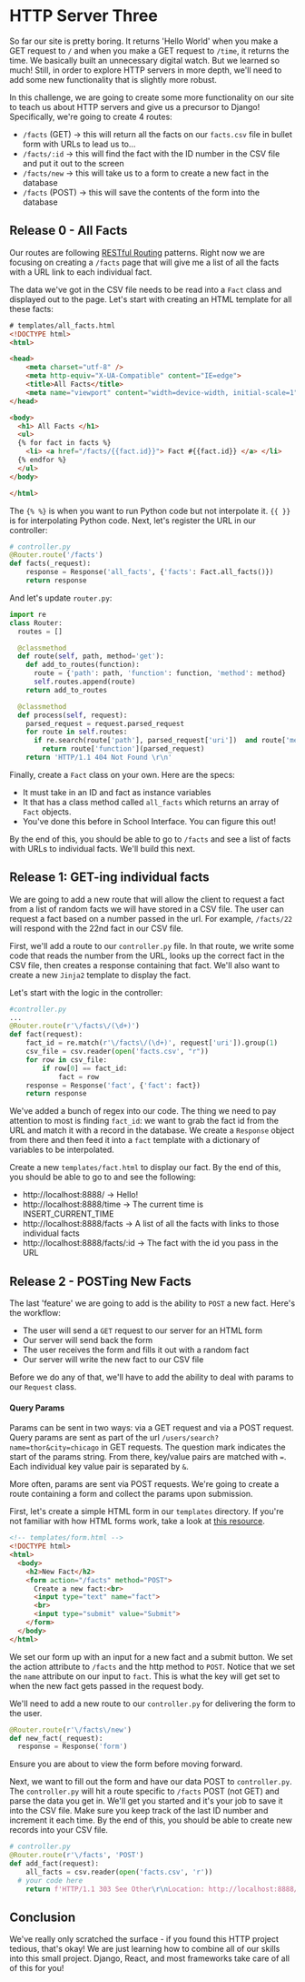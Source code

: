 # HTTP Server Three
So far our site is pretty boring. It returns 'Hello World' when you make a GET request to `/` and when you make a GET request to `/time`, it returns the time. We basically built an unnecessary digital watch. But we learned so much! Still, in order to explore HTTP servers in more depth, we'll need to add some new functionality that is slightly more robust. 

In this challenge, we are going to create some more functionality on our site to teach us about HTTP servers and give us a precursor to Django! Specifically, we're going to create 4 routes:
- `/facts` (GET) -> this will return all the facts on our `facts.csv` file in bullet form with URLs to lead us to...
- `/facts/:id` -> this will find the fact with the ID number in the CSV file and put it out to the screen
- `/facts/new` -> this will take us to a form to create a new fact in the database
- `/facts` (POST) -> this will save the contents of the form into the database

## Release 0 - All Facts
Our routes are following [RESTful Routing](https://medium.com/@atingenkay/restful-routes-what-are-they-8fe221521bb) patterns. Right now we are focusing on creating a `/facts` page that will give me a list of all the facts with a URL link to each individual fact. 

The data we've got in the CSV file needs to be read into a `Fact` class and displayed out to the page. Let's start with creating an HTML template for all these facts:

```html
# templates/all_facts.html
<!DOCTYPE html>
<html>

<head>
	<meta charset="utf-8" />
	<meta http-equiv="X-UA-Compatible" content="IE=edge">
	<title>All Facts</title>
	<meta name="viewport" content="width=device-width, initial-scale=1">
</head>

<body>
  <h1> All Facts </h1>
  <ul>
  {% for fact in facts %} 
    <li> <a href="/facts/{{fact.id}}"> Fact #{{fact.id}} </a> </li>
  {% endfor %}
  </ul>
</body>

</html>
```
The `{% %}` is when you want to run Python code but not interpolate it. `{{ }}` is for interpolating Python code. Next, let's register the URL in our controller:

```python
# controller.py
@Router.route('/facts')
def facts(_request):
    response = Response('all_facts', {'facts': Fact.all_facts()})
    return response
```

And let's update `router.py`:

```python
import re
class Router:
  routes = []

  @classmethod
  def route(self, path, method='get'):
    def add_to_routes(function):
      route = {'path': path, 'function': function, 'method': method}
      self.routes.append(route)
    return add_to_routes

  @classmethod
  def process(self, request):
    parsed_request = request.parsed_request
    for route in self.routes:
      if re.search(route['path'], parsed_request['uri'])  and route['method'].lower() == parsed_request['method'].lower():
        return route['function'](parsed_request)
    return 'HTTP/1.1 404 Not Found \r\n'
```


Finally, create a `Fact` class on your own. Here are the specs:
- It must take in an ID and fact as instance variables
- It that has a class method called `all_facts` which returns an array of `Fact` objects.
- You've done this before in School Interface. You can figure this out!

By the end of this, you should be able to go to `/facts` and see a list of facts with URLs to individual facts. We'll build this next.

## Release 1: GET-ing individual facts
We are going to add a new route that will allow the client to request a fact from a list of random facts we will have stored in a CSV file. The user can request a fact based on a number passed in the url. For example, `/facts/22` will respond with the 22nd fact in our CSV file. 

First, we'll add a route to our `controller.py` file. In that route, we write some code that reads the number from the URL, looks up the correct fact in the CSV file, then creates a response containing that fact. We'll also want to create a new `Jinja2` template to display the fact.

Let's start with the logic in the controller:

```Python
#controller.py
...
@Router.route(r'\/facts\/(\d+)')
def fact(request):
    fact_id = re.match(r'\/facts\/(\d+)', request['uri']).group(1)
    csv_file = csv.reader(open('facts.csv', "r"))
    for row in csv_file:
        if row[0] == fact_id:
            fact = row 
    response = Response('fact', {'fact': fact})
    return response
```

We've added a bunch of regex into our code. The thing we need to pay attention to most is finding `fact_id`: we want to grab the fact id from the URL and match it with a record in the database. We create a `Response` object from there and then feed it into a `fact` template with a dictionary of variables to be interpolated.

Create a new `templates/fact.html` to display our fact. By the end of this, you should be able to go to and see the following:
- http://localhost:8888/ -> Hello!
- http://localhost:8888/time -> The current time is INSERT_CURRENT_TIME
- http://localhost:8888/facts -> A list of all the facts with links to those individual facts
- http://localhost:8888/facts/:id -> The fact with the id you pass in the URL


## Release 2 - POSTing New Facts

The last 'feature' we are going to add is the ability to `POST` a new fact. Here's the workflow:
- The user will send a `GET` request to our server for an HTML form
- Our server will send back the form
- The user receives the form and fills it out with a random fact
- Our server will write the new fact to our CSV file

Before we do any of that, we'll have to add the ability to deal with params to our `Request` class. 

#### Query Params
Params can be sent in two ways: via a GET request and via a POST request. Query params are sent as part of the url `/users/search?name=thor&city=chicago` in GET requests. The question mark indicates the start of the params string. From there, key/value pairs are matched with `=`. Each individual key value pair is separated by `&`.

More often, params are sent via POST requests. We're going to create a route containing a form and collect the params upon submission.

First, let's create a simple HTML form in our `templates` directory. If you're not familiar with how HTML forms work, take a look at [this resource](https://www.w3schools.com/html/html_forms.asp).

```HTML
<!-- templates/form.html -->
<!DOCTYPE html>
<html>
  <body>
    <h2>New Fact</h2>
    <form action="/facts" method="POST">
      Create a new fact:<br>
      <input type="text" name="fact">
      <br>
      <input type="submit" value="Submit">
    </form> 
  </body>
</html>
```
We set our form up with an input for a new fact and a submit button. We set the action attribute to `/facts` and the http method to `POST`. Notice that we set the `name` attribute on our input to `fact`. This is what the key will get set to when the new fact gets passed in the request body. 

We'll need to add a new route to our `controller.py` for delivering the form to the user.

```python 
@Router.route(r'\/facts\/new')
def new_fact(_request):
  response = Response('form')
```

Ensure you are about to view the form before moving forward.

Next, we want to fill out the form and have our data POST to `controller.py`. The `controller.py` will hit a route specific to `/facts` POST (not GET) and parse the data you get in. We'll get you started and it's your job to save it into the CSV file. Make sure you keep track of the last ID number and increment it each time. By the end of this, you should be able to create new records into your CSV file.

```python
# controller.py
@Router.route(r'\/facts', 'POST')
def add_fact(request):
	all_facts = csv.reader(open('facts.csv', 'r'))
  # your code here
	return f'HTTP/1.1 303 See Other\r\nLocation: http://localhost:8888/facts/{new_fact_number}'
```

## Conclusion 
We've really only scratched the surface - if you found this HTTP project tedious, that's okay! We are just learning how to combine all of our skills into this small project. Django, React, and most frameworks take care of all of this for you!
